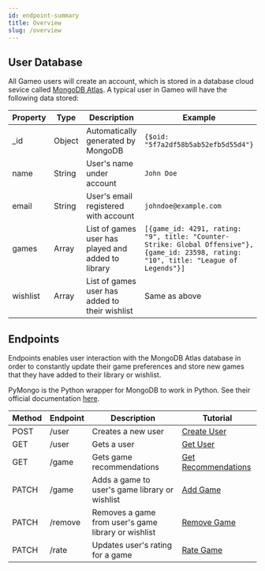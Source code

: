 ```yaml
---
id: endpoint-summary
title: Overview
slug: /overview
---
```


## User Database

All Gameo users will create an account, which is stored in a database cloud sevice called [MongoDB Atlas](https://www.mongodb.com/cloud/atlas). A typical user in Gameo will have the following data stored:

| Property | Type   | Description                                        | Example                                                                                                                                 |
| -------- | ------ | -------------------------------------------------- | --------------------------------------------------------------------------------------------------------------------------------------- |
| \_id     | Object | Automatically generated by MongoDB                 | `{$oid: "5f7a2df58b5ab52efb5d55d4"}`                                                                                                    |
| name     | String | User's name under account                          | `John Doe`                                                                                                                              |
| email    | String | User's email registered with account               | `johndoe@example.com`                                                                                                                   |
| games    | Array  | List of games user has played and added to library | `[{game_id: 4291, rating: "9", title: "Counter-Strike: Global Offensive"}, {game_id: 23598, rating: "10", title: "League of Legends"}]` |
| wishlist | Array  | List of games user has added to their wishlist     | Same as above                                                                                                                           |

## Endpoints

Endpoints enables user interaction with the MongoDB Atlas database in order to constantly update their game preferences and store new games that they have added to their library or wishlist.

PyMongo is the Python wrapper for MongoDB to work in Python. See their official documentation [here](https://pymongo.readthedocs.io/en/stable/).

| Method | Endpoint | Description                                         | Tutorial                                |
| ------ | -------- | --------------------------------------------------- | --------------------------------------- |
| POST   | /user    | Creates a new user                                  | [Create User](create-user.md)           |
| GET    | /user    | Gets a user                                         | [Get User](get-user.md)                 |
| GET    | /game    | Gets game recommendations                           | [Get Recommendations](get-recommend.md) |
| PATCH  | /game    | Adds a game to user's game library or wishlist      | [Add Game](add-game.md)                 |
| PATCH  | /remove  | Removes a game from user's game library or wishlist | [Remove Game](delete-game.md)           |
| PATCH  | /rate    | Updates user's rating for a game                    | [Rate Game](rate-game.md)               |
